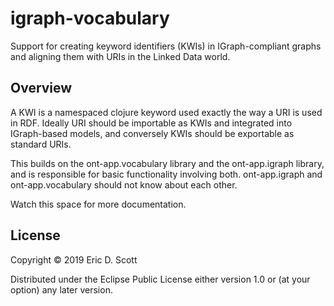 # igraph-vocabulary

Support for creating keyword identifiers (KWIs) in IGraph-compliant graphs and aligning them with URIs in the Linked Data world. 

## Overview

A KWI is a namespaced clojure keyword used exactly the way a URI is
used in RDF. Ideally URI should be importable as KWIs and integrated
into IGraph-based models, and conversely KWIs should be exportable as
standard URIs.

This builds on the ont-app.vocabulary library and the ont-app.igraph
library, and is responsible for basic functionality involving
both. ont-app.igraph and ont-app.vocabulary should not know about each
other.

Watch this space for more documentation.

## License

Copyright © 2019 Eric D. Scott

Distributed under the Eclipse Public License either version 1.0 or (at your option) any later version.
